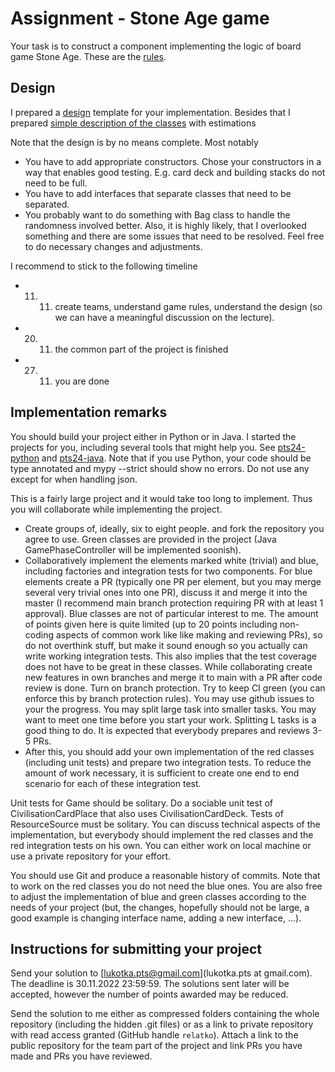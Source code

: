 # Assignment - Stone Age game

Your task is to construct a component implementing the logic of board game Stone Age. These are the [rules](https://images.zmangames.com/filer_public/ee/88/ee888bec-5000-4566-9fb0-8c6475e706a0/zm7260_stone_age_rules.pdf).

## Design

I prepared a [design](diagram.png) template for your implementation. Besides that I prepared [simple description of the classes](classes.md) with estimations 

Note that the design is by no means complete. Most notably
- You have to add appropriate constructors. Chose your constructors in a way that enables good testing. E.g. card deck and building stacks do not need to be full.
- You have to add interfaces that separate classes that need to be separated.
- You probably want to do something with Bag class to handle the randomness involved better.
Also, it is highly likely, that I overlooked something and there are some issues that need to be resolved. Feel free to do necessary changes and adjustments.

I recommend to stick to the following timeline
- 11. 11. create teams, understand game rules, understand the design (so we can have a meaningful discussion on the lecture).
- 20. 11. the common part of the project is finished 
- 27. 11. you are done

## Implementation remarks

You should build your project either in Python or in Java. I started the projects for you, including several tools that might help you. See [pts24-python](https://github.com/relatko/pts1-23-python) and [pts24-java](https://github.com/relatko/pts1-23-java). Note that if you use Python, your code should be type annotated and mypy --strict should show no errors. Do not use any except for when handling json.

This is a fairly large project and it would take too long to implement. Thus you will collaborate while implementing the project.

* Create groups of, ideally, six to eight people. and fork the repository you agree to use. Green classes are provided in the project (Java GamePhaseController will be implemented soonish).
* Collaboratively implement the elements marked white (trivial) and blue, including factories and integration tests for two components. For blue elements create a PR (typically one PR per element, but you may merge several very trivial ones into one PR), discuss it and merge it into the master (I recommend main branch protection requiring PR with at least 1 approval). Blue classes are not of particular interest to me. The amount of points given here is quite limited (up to 20 points including non-coding aspects of common work like like making and reviewing PRs), so do not overthink stuff, but make it sound enough so you actually can write working integration tests. This also implies that the test coverage does not have to be great in these classes. While collaborating create new features in own branches and merge it to main with a PR after code review is done. Turn on branch protection. Try to keep CI green (you can enforce this by branch protection rules). You may use github issues to your the progress. You may split large task into smaller tasks. You may want to meet one time before you start your work. Splitting L tasks is a good thing to do.
It is expected that everybody prepares and reviews 3-5 PRs. 
* After this, you should add your own implementation of the red classes (including unit tests) and prepare two integration tests. To reduce the amount of work necessary, it is sufficient to create one end to end scenario for each of these integration test. 

Unit tests for Game should be solitary. Do a sociable unit test of CivilisationCardPlace that also uses CivilisationCardDeck. Tests of ResourceSource must be solitary. You can discuss technical aspects of the implementation, but everybody should implement the red classes and the red integration tests on his own. You can either work on local machine or use a private repository for your effort.

You should use Git and produce a reasonable history of commits. Note that to work on the red classes you do not need the blue ones. You are also free to adjust the implementation of blue and green classes according to the needs of your project (but, the changes, hopefully should not be large, a good example is changing interface name, adding a new interface, ...).



## Instructions for submitting your project

Send your solution to [lukotka.pts@gmail.com](lukotka.pts at gmail.com). The deadline is 30.11.2022 23:59:59. The solutions sent later will be accepted, however the number of points awarded may be reduced.

Send the solution to me either as compressed folders containing the whole repository (including the hidden .git files) or as a link to private repository with read access granted (GitHub handle `relatko`). Attach a link to the public repository for the team part of the project and link PRs you have made and PRs you have reviewed. 

